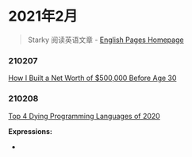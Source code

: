 # 2021年2月

> Starky 阅读英语文章  - [English Pages Homepage](https://growth.starky99.com/#/EnglishPages/Homepage)

### 210207

[How I Built a Net Worth of $500,000 Before Age 30](https://medium.com/makingofamillionaire/how-i-built-a-net-worth-of-500-000-before-age-30-502200443171)

### 210208

[Top 4 Dying Programming Languages of 2020](https://levelup.gitconnected.com/top-4-dying-programming-languages-of-2020-1a4149753e92)

**Expressions:** 

- 

> 
